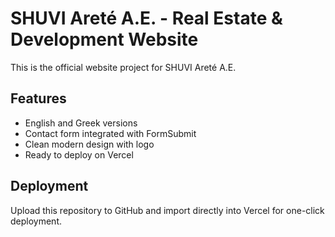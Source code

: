 # SHUVI Areté A.E. - Real Estate & Development Website

This is the official website project for SHUVI Areté A.E.

## Features

- English and Greek versions
- Contact form integrated with FormSubmit
- Clean modern design with logo
- Ready to deploy on Vercel

## Deployment

Upload this repository to GitHub and import directly into Vercel for one-click deployment.
